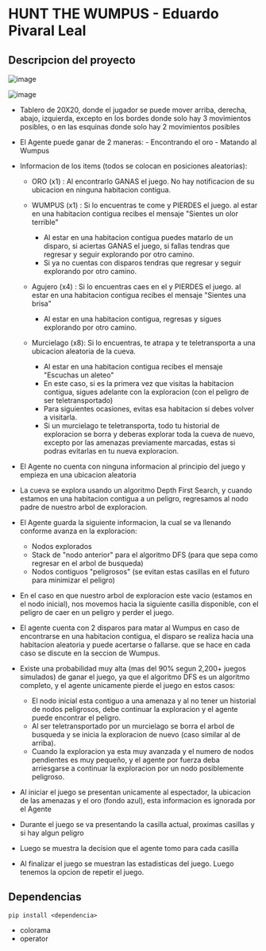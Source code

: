  # HUNT THE WUMPUS - Eduardo Pivaral Leal

## Descripcion del proyecto 
![image](https://github.com/Epivaral/Projects/assets/39424641/0791be1e-36d9-43d9-b0b8-0623e2b159cb)

![image](https://github.com/Epivaral/Projects/assets/39424641/1250c77a-11f9-41c5-8333-3742f5bce8b8)

  
 * Tablero de 20X20, donde el jugador se puede mover arriba, derecha, abajo, izquierda, 
   excepto en los bordes donde solo hay 3 movimientos posibles,
   o en las esquinas donde solo hay 2 movimientos posibles

 * El Agente puede ganar de 2 maneras:
       - Encontrando el oro
       - Matando al Wumpus
 
 * Informacion de los items (todos se colocan en posiciones aleatorias):
   
   - ORO (x1) : Al encontrarlo GANAS el juego. No hay notificacion de su ubicacion en ninguna habitacion contigua.

   - WUMPUS (x1) : Si lo encuentras te come y PIERDES el juego. al estar en una habitacion contigua recibes el mensaje "Sientes un olor terrible"
        - Al estar en una habitacion contigua puedes matarlo de un disparo, si aciertas GANAS el juego, si fallas tendras que regresar y seguir explorando por otro camino. 
        - Si ya no cuentas con disparos tendras que regresar y seguir explorando por otro camino.

   - Agujero (x4) : Si lo encuentras caes en el y PIERDES el juego. al estar en una habitacion contigua recibes el mensaje "Sientes una brisa"
        - Al estar en una habitacion contigua, regresas y sigues explorando por otro camino.
    
   - Murcielago (x8): Si lo encuentras, te atrapa y te teletransporta a una ubicacion aleatoria de la cueva.
        - Al estar en una habitacion contigua recibes el mensaje "Escuchas un aleteo"
        - En este caso, si es la primera vez que visitas la habitacion contigua, sigues adelante con la exploracion (con el peligro de ser teletransportado)
        - Para siguientes ocasiones, evitas esa habitacion si debes volver a visitarla.
        - Si un murcielago te teletransporta, todo tu historial de exploracion se borra y deberas explorar toda la cueva de nuevo, excepto por las amenazas previamente marcadas, estas si podras evitarlas en tu nueva exploracion.
  
 * El Agente no cuenta con ninguna informacion al principio del juego y empieza en una ubicacion aleatoria
    
 * La cueva se explora usando un algoritmo Depth First Search, y cuando estamos en una habitacion contigua a un peligro, regresamos al nodo padre de nuestro arbol de exploracion.
 
 * El Agente guarda la siguiente informacion, la cual se va llenando conforme avanza en la exploracion:
   - Nodos explorados
   - Stack de "nodo anterior" para el algoritmo DFS (para que sepa como regresar en el arbol de busqueda)
   - Nodos contiguos "peligrosos" (se evitan estas casillas en el futuro para minimizar el peligro)
 
 * En el caso en que nuestro arbol de exploracion este vacio (estamos en el nodo inicial), nos movemos hacia la siguiente casilla disponible, con el peligro de caer en un peligro y perder el juego.
  
 * El agente cuenta con 2 disparos para matar al Wumpus en caso de encontrarse en una habitacion contigua, el disparo se realiza hacia una habitacion aleatoria y puede acertarse o fallarse.
   que se hace en cada caso se discute en la seccion de Wumpus. 

 * Existe una probabilidad muy alta (mas del 90% segun 2,200+ juegos simulados) de ganar el juego, ya que el algoritmo DFS es un algoritmo completo, 
   y el agente unicamente pierde el juego en estos casos:
   - El nodo inicial esta contiguo a una amenaza y al no tener un historial de nodos peligrosos, debe continuar la exploracion y el agente puede encontrar el peligro.
   - Al ser teletransportado por un murcielago se borra el arbol de busqueda y se inicia la exploracion de nuevo (caso similar al de arriba).
   - Cuando la exploracion ya esta muy avanzada y el numero de nodos pendientes es muy pequeño, y el agente por fuerza deba arriesgarse a continuar la exploracion por un nodo posiblemente peligroso.


 * Al iniciar el juego se presentan unicamente al espectador, la ubicacion de las amenazas y el oro (fondo azul), esta informacion es ignorada por el Agente
 * Durante el juego se va presentando la casilla actual, proximas casillas y si hay algun peligro
 * Luego se muestra la decision que el agente tomo para cada casilla
 * Al finalizar el juego se muestran las estadisticas del juego. Luego tenemos la opcion de repetir el juego.

 ## Dependencias
    pip install <dependencia>

 * colorama
 * operator
